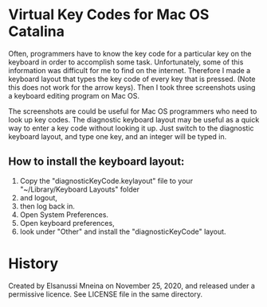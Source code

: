 # Virtual Key Codes for Mac OS Catalina
Often, programmers have to know the key code for a particular key on the keyboard in order to accomplish some task. Unfortunately, some of this information was difficult for me to find on the internet. Therefore I made a keyboard layout that types the key code of every key that is pressed. (Note this does not work for the arrow keys). Then I took three screenshots using a keyboard editing program on Mac OS.

The screenshots are could be useful for Mac OS programmers who need to look up key codes. The diagnostic keyboard layout may be useful as a quick way to enter a key code without looking it up. Just switch to the diagnostic keyboard layout, and type one key, and an integer will be typed in. 

## How to install the keyboard layout:

1. Copy the "diagnosticKeyCode.keylayout" file to your "~/Library/Keyboard Layouts" folder 
2. and logout, 
3. then log back in.
4. Open System Preferences.
5. Open keyboard preferences, 
6. look under "Other" and install the "diagnosticKeyCode" layout.


# History
Created by Elsanussi Mneina on November 25, 2020, and released under a permissive licence. See LICENSE file in the same directory.
